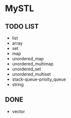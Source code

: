 # MySTL
## TODO LIST
- list
- array
- set
- map
- unordered_map
- unordered_multimap
- unordered_set
- unordered_multiset
- stack-queue-prioity_queue
- string
## DONE
- vector